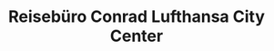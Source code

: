 ---
title: "Reisebüro Conrad Lufthansa City Center"
url: /weimar/reisebuero-conrad-lufthansa-city-center/
shop: Reisebüro
---